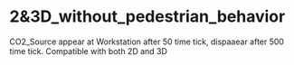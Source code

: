 # 2&3D_without_pedestrian_behavior

CO2_Source appear at Workstation after 50 time tick, dispaaear after 500 time tick. Compatible with both 2D and 3D

